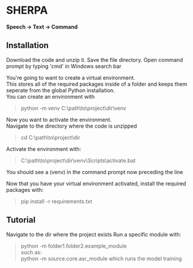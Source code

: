 # SHERPA
**Speech -> Text -> Command**

## Installation
Download the code and unzip it.
Save the file directory.
Open command prompt by typing 'cmd' in Windows search bar

You're going to want to create a virtual environment.  
This stores all of the required packages inside of a folder and keeps them seperate
from the global Python installation.  
You can create an environment with
> python -m venv C:\path\to\project\dir\venv

Now you want to activate the environment.  
Navigate to the directory where the code is unzipped
> cd C:\path\to\project\dir

Activate the environment with:
> C:\path\to\project\dir\venv\Scripts\activate.bat

You should see a (venv) in the command prompt now preceding the line

Now that you have your virtual environment activated, install the required packages with:
> pip install -r requirements.txt

## Tutorial
Navigate to the dir where the project exists
Run a specific module with:
> python -m folder1.folder2.example_module  
such as:  
> python -m source.core.asr_module
which runs the model training